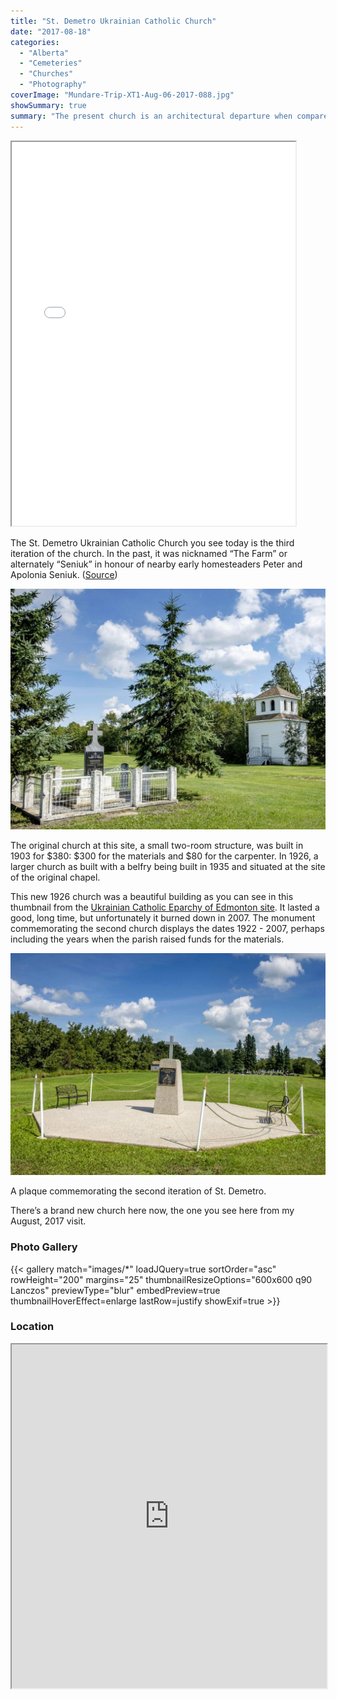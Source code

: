 ```yaml
---
title: "St. Demetro Ukrainian Catholic Church"
date: "2017-08-18"
categories: 
  - "Alberta"
  - "Cemeteries"
  - "Churches"
  - "Photography"
coverImage: "Mundare-Trip-XT1-Aug-06-2017-088.jpg"
showSummary: true
summary: "The present church is an architectural departure when compared to other rural churches in the area. But when you read about the history of past buildings being lost to fire, you realize that compact, practical buildings may be the wise choice in the long run."
---
```


<iframe src="//www.youtube.com/embed/-oMu6RaY3t4" width="90%" height="614" allowfullscreen="allowfullscreen"></iframe>

The St. Demetro Ukrainian Catholic Church you see today is the third iteration of the church. In the past, it was nicknamed “The Farm” or alternately “Seniuk” in honour of nearby early homesteaders Peter and Apolonia Seniuk. ([Source](http://www.eeparchy.com/about-us-2/about-us/history-of-the-edmonton-eparchy/hilliard-farm-st-demetro-parish/))

![A monument to the original church](Mundare-Trip-XT1-Aug-06-2017-105-1024x784.jpg "A monument to the original church")


The original church at this site, a small two-room structure, was built in 1903 for $380: $300 for the materials and $80 for the carpenter. In 1926, a larger church as built with a belfry being built in 1935 and situated at the site of the original chapel.

This new 1926 church was a beautiful building as you can see in this thumbnail from the [Ukrainian Catholic Eparchy of Edmonton site](http://www.eeparchy.com/contact-us/parishes/vegreville-deanery/785-2-2-3/). It lasted a good, long time, but unfortunately it burned down in 2007. The monument commemorating the second church displays the dates 1922 - 2007, perhaps including the years when the parish raised funds for the materials.

![A plaque commemorating the second iteration of St. Demetro (1922-2007)](Mundare-Trip-XT1-Aug-06-2017-091-1024x722.jpg "A plaque commemorating the second iteration of St. Demetro (1922-2007)")

A plaque commemorating the second iteration of St. Demetro.

There’s a brand new church here now, the one you see here from my August, 2017 visit.

### Photo Gallery
{{< gallery match="images/*" loadJQuery=true sortOrder="asc" rowHeight="200" margins="25" thumbnailResizeOptions="600x600 q90 Lanczos" previewType="blur" embedPreview=true thumbnailHoverEffect=enlarge lastRow=justify showExif=true >}}

### Location

<iframe src="https://www.google.com/maps/embed?pb=!1m18!1m12!1m3!1d2364.375695594843!2d-112.43557198423376!3d53.65810315901467!2m3!1f0!2f0!3f0!3m2!1i1024!2i768!4f13.1!3m3!1m2!1s0x0%3A0x0!2zNTPCsDM5JzI5LjIiTiAxMTLCsDI2JzAwLjIiVw!5e0!3m2!1sen!2sca!4v1503025027447" width="100%" height="550" allowfullscreen="allowfullscreen"></iframe>
